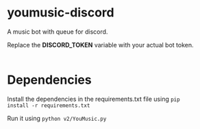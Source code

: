 # youmusic-discord
A music bot with queue for discord.

Replace the **DISCORD_TOKEN** variable with your actual bot token.
<br>
<br>

# Dependencies
Install the dependencies in the requirements.txt file using <code>pip install -r requirements.txt</code>

Run it using <code>python v2/YouMusic.py</code>
